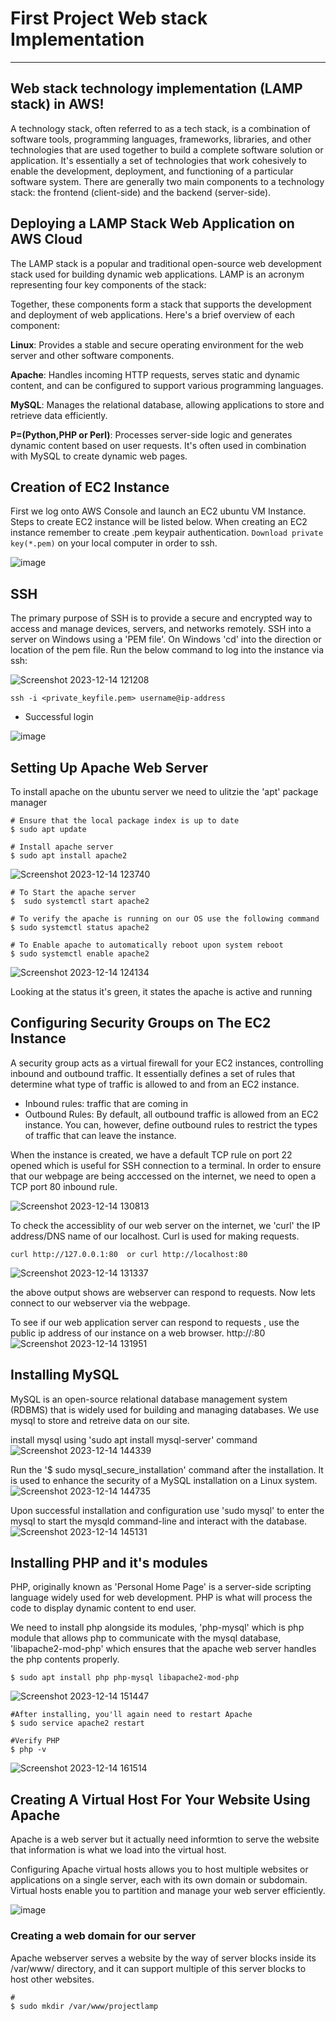 # First Project Web stack Implementation
***

## Web stack technology implementation (LAMP stack) in AWS!

A technology stack, often referred to as a tech stack, is a combination of software tools, programming languages, frameworks, libraries, and other technologies that are used together to build a complete software solution or application. It's essentially a set of technologies that work cohesively to enable the development, deployment, and functioning of a particular software system. There are generally two main components to a technology stack: the frontend (client-side) and the backend (server-side).

## Deploying a LAMP Stack Web Application on AWS Cloud

The LAMP stack is a popular and traditional open-source web development stack used for building dynamic web applications. LAMP is an acronym representing four key components of the stack:

Together, these components form a stack that supports the development and deployment of web applications. Here's a brief overview of each component:

**Linux**:  Provides a stable and secure operating environment for the web server and other software components.

**Apache**:  Handles incoming HTTP requests, serves static and dynamic content, and can be configured to support various programming languages.

**MySQL**:  Manages the relational database, allowing applications to store and retrieve data efficiently.

**P=(Python,PHP or Perl)**:  Processes server-side logic and generates dynamic content based on user requests. It's often used in combination with MySQL to create dynamic web pages.

## Creation of EC2 Instance

First we log onto AWS Console and launch an EC2 ubuntu VM Instance. Steps to create EC2 instance will be listed below. When creating an EC2 instance remember to create .pem keypair authentication. `Download private key(*.pem)` on your local computer in order to ssh.

![image](https://github.com/lucm9/My-Personal-Project-Documentation/assets/96879757/d058111d-43ca-44d3-a7ef-37bb5988c70a)

## SSH

The primary purpose of SSH is to provide a secure and encrypted way to access and manage devices, servers, and networks remotely. SSH into a server on Windows using a 'PEM file'. On Windows 'cd' into the direction or location of the pem file. 
Run the below command to log into the instance via ssh:

![Screenshot 2023-12-14 121208](https://github.com/lucm9/My-Personal-Project-Documentation/assets/96879757/2374e412-ab4d-428b-8441-5e729a848c29)

```
ssh -i <private_keyfile.pem> username@ip-address
```
- Successful login

![image](https://github.com/lucm9/My-Personal-Project-Documentation/assets/96879757/cb6b8a49-d037-4de0-a36b-778565bc9178)

## Setting Up Apache Web Server

To install apache on the ubuntu server we need to ulitzie the 'apt' package manager

```
# Ensure that the local package index is up to date
$ sudo apt update

# Install apache server
$ sudo apt install apache2
```
![Screenshot 2023-12-14 123740](https://github.com/lucm9/My-Personal-Project-Documentation/assets/96879757/c12081ce-7ccf-4520-b07a-54ed57ee550a)

```
# To Start the apache server
$  sudo systemctl start apache2

# To verify the apache is running on our OS use the following command
$ sudo systemctl status apache2

# To Enable apache to automatically reboot upon system reboot
$ sudo systemctl enable apache2
```
![Screenshot 2023-12-14 124134](https://github.com/lucm9/My-Personal-Project-Documentation/assets/96879757/ec09abdf-0b06-4bfa-a17d-e40a188364b6)

Looking at the status it's green, it states the apache is active and running

## Configuring Security Groups on The EC2 Instance

A security group acts as a virtual firewall for your EC2 instances, controlling inbound and outbound traffic. It essentially defines a set of rules that determine what type of traffic is allowed to and from an EC2 instance.
- Inbound rules: traffic that are coming in
- Outbound Rules: By default, all outbound traffic is allowed from an EC2 instance. You can, however, define outbound rules to restrict the types of traffic that can leave the instance.

When the instance is created, we have a default TCP rule on port 22 opened which is useful for SSH connection to a terminal. In order to ensure that our webpage are being acccessed on the internet, we need to open a TCP port 80 inbound rule.

![Screenshot 2023-12-14 130813](https://github.com/lucm9/My-Personal-Project-Documentation/assets/96879757/bab5cbbb-cf48-4f26-afea-5057872c6ab9)

To check the accessiblity of our web server on the internet, we 'curl' the IP address/DNS name of our localhost. Curl is used for making requests.
```
curl http://127.0.0.1:80  or curl http://localhost:80 
```
![Screenshot 2023-12-14 131337](https://github.com/lucm9/My-Personal-Project-Documentation/assets/96879757/05c7e4cc-9430-427e-a6e6-dbb377c1b6f0)

the above output shows are webserver can respond to requests. Now lets connect to our webserver via the webpage.

To see if our web application server can respond to requests , use the public ip address of our instance on a web browser. http://<Public-IP-Address>:80
![Screenshot 2023-12-14 131951](https://github.com/lucm9/My-Personal-Project-Documentation/assets/96879757/c1d3646d-82cb-47e7-837c-5557c97d2fe6)

## Installing MySQL
MySQL is an open-source relational database management system (RDBMS) that is widely used for building and managing databases. We use mysql to store and retreive data on our site. 

install mysql using 'sudo apt install mysql-server' command
![Screenshot 2023-12-14 144339](https://github.com/lucm9/My-Personal-Project-Documentation/assets/96879757/291a0944-09bf-4ad0-9aa6-397f5166560d)

Run the '$ sudo mysql_secure_installation' command after the installation. It is used to enhance the security of a MySQL installation on a Linux system.
![Screenshot 2023-12-14 144735](https://github.com/lucm9/My-Personal-Project-Documentation/assets/96879757/0de435d5-88b7-49d1-87c6-e0281fa5949b)

Upon successful installation and configuration use 'sudo mysql' to enter the mysql to start the mysqld command-line and interact with the database.
![Screenshot 2023-12-14 145131](https://github.com/lucm9/My-Personal-Project-Documentation/assets/96879757/b4bd4160-71c3-47ed-9ebc-f12c1aa66cf5)

## Installing PHP and it's modules 

PHP, originally known as 'Personal Home Page' is a server-side scripting language widely used for web development. PHP is what will process the code to display dynamic content to end user.

We need to install php alongside its modules, 'php-mysql' which is php module that allows php to communicate with the mysql database, 'libapache2-mod-php' which ensures that the apache web server handles the php contents properly.
```
$ sudo apt install php php-mysql libapache2-mod-php
```
![Screenshot 2023-12-14 151447](https://github.com/lucm9/My-Personal-Project-Documentation/assets/96879757/d6464369-4339-4e9d-900a-16b95a195071)

```
#After installing, you'll again need to restart Apache
$ sudo service apache2 restart

#Verify PHP
$ php -v
```
![Screenshot 2023-12-14 161514](https://github.com/lucm9/My-Personal-Project-Documentation/assets/96879757/a95e243a-5a2a-4921-9243-f40802d6fdc4)

## Creating A Virtual Host For Your Website Using Apache
Apache is a web server but it actually need informtion to serve the website that information is what we load into the virtual host. 

Configuring Apache virtual hosts allows you to host multiple websites or applications on a single server, each with its own domain or subdomain. Virtual hosts enable you to partition and manage your web server efficiently. 

![image](https://github.com/lucm9/My-Personal-Project-Documentation/assets/96879757/b595f5d2-4411-4227-8fec-ad6172dfc8fd)

### Creating a web domain for our server 

Apache webserver serves a website by the way of server blocks inside its /var/www/ directory, and it can support multiple of this server blocks to host other websites.

```
#
$ sudo mkdir /var/www/projectlamp
```






































